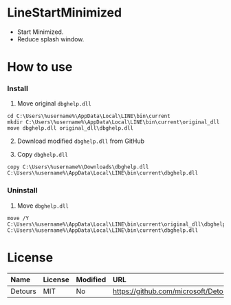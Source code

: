 # LineStartMinimized
- Start Minimized.
- Reduce splash window.

# How to use
### Install
1. Move original `dbghelp.dll` 
```
cd C:\Users\%username%\AppData\Local\LINE\bin\current
mkdir C:\Users\%username%\AppData\Local\LINE\bin\current\original_dll
move dbghelp.dll original_dll\dbghelp.dll
```

2. Download modified `dbghelp.dll` from GitHub

3. Copy `dbghelp.dll`
```
copy C:\Users\%username%\Downloads\dbghelp.dll C:\Users\%username%\AppData\Local\LINE\bin\current\dbghelp.dll
```

### Uninstall
1. Move `dbghelp.dll`
```
move /Y C:\Users\%username%\AppData\Local\LINE\bin\current\original_dll\dbghelp.dll C:\Users\%username%\AppData\Local\LINE\bin\current\dbghelp.dll
```

# License
|Name|License|Modified|URL|
|:--|:--|:--|:--|
|Detours|MIT|No|https://github.com/microsoft/Detours|
